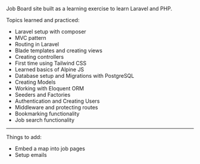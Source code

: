 Job Board site built as a learning exercise to learn Laravel and PHP.

Topics learned and practiced:

-   Laravel setup with composer
-   MVC pattern
-   Routing in Laravel
-   Blade templates and creating views
-   Creating controllers
-   First time using Tailwind CSS
-   Learned basics of Alpine JS
-   Database setup and Migrations with PostgreSQL
-   Creating Models
-   Working with Eloquent ORM
-   Seeders and Factories
-   Authentication and Creating Users
-   Middleware and protecting routes
-   Bookmarking functionality
-   Job search functionality

---

Things to add:

-   Embed a map into job pages
-   Setup emails
